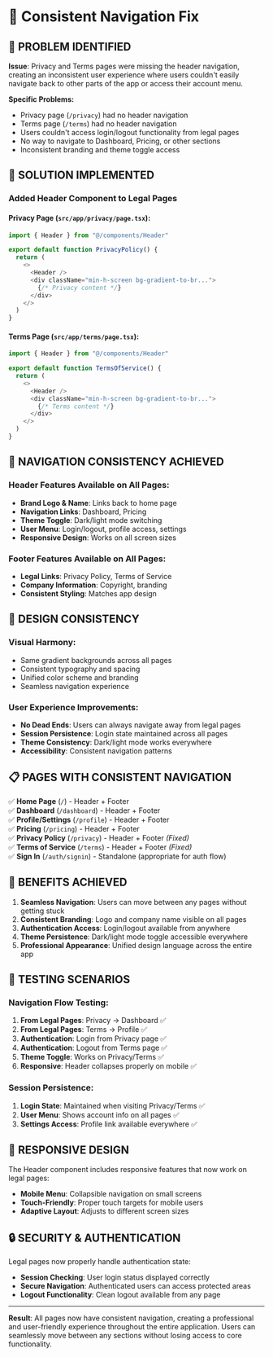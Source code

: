 # 🧭 Consistent Navigation Fix

## 🚨 **PROBLEM IDENTIFIED**

**Issue**: Privacy and Terms pages were missing the header navigation, creating an inconsistent user experience where users couldn't easily navigate back to other parts of the app or access their account menu.

**Specific Problems:**
- Privacy page (`/privacy`) had no header navigation
- Terms page (`/terms`) had no header navigation  
- Users couldn't access login/logout functionality from legal pages
- No way to navigate to Dashboard, Pricing, or other sections
- Inconsistent branding and theme toggle access

## 🎯 **SOLUTION IMPLEMENTED**

### **Added Header Component to Legal Pages**

#### **Privacy Page (`src/app/privacy/page.tsx`):**
```typescript
import { Header } from "@/components/Header"

export default function PrivacyPolicy() {
  return (
    <>
      <Header />
      <div className="min-h-screen bg-gradient-to-br...">
        {/* Privacy content */}
      </div>
    </>
  )
}
```

#### **Terms Page (`src/app/terms/page.tsx`):**
```typescript
import { Header } from "@/components/Header"

export default function TermsOfService() {
  return (
    <>
      <Header />
      <div className="min-h-screen bg-gradient-to-br...">
        {/* Terms content */}
      </div>
    </>
  )
}
```

## 🔧 **NAVIGATION CONSISTENCY ACHIEVED**

### **Header Features Available on All Pages:**
- **Brand Logo & Name**: Links back to home page
- **Navigation Links**: Dashboard, Pricing
- **Theme Toggle**: Dark/light mode switching
- **User Menu**: Login/logout, profile access, settings
- **Responsive Design**: Works on all screen sizes

### **Footer Features Available on All Pages:**
- **Legal Links**: Privacy Policy, Terms of Service
- **Company Information**: Copyright, branding
- **Consistent Styling**: Matches app design

## 🎨 **DESIGN CONSISTENCY**

### **Visual Harmony:**
- Same gradient backgrounds across all pages
- Consistent typography and spacing
- Unified color scheme and branding
- Seamless navigation experience

### **User Experience Improvements:**
- **No Dead Ends**: Users can always navigate away from legal pages
- **Session Persistence**: Login state maintained across all pages
- **Theme Consistency**: Dark/light mode works everywhere
- **Accessibility**: Consistent navigation patterns

## 📋 **PAGES WITH CONSISTENT NAVIGATION**

✅ **Home Page** (`/`) - Header + Footer  
✅ **Dashboard** (`/dashboard`) - Header + Footer  
✅ **Profile/Settings** (`/profile`) - Header + Footer  
✅ **Pricing** (`/pricing`) - Header + Footer  
✅ **Privacy Policy** (`/privacy`) - Header + Footer *(Fixed)*  
✅ **Terms of Service** (`/terms`) - Header + Footer *(Fixed)*  
✅ **Sign In** (`/auth/signin`) - Standalone (appropriate for auth flow)

## 🚀 **BENEFITS ACHIEVED**

1. **Seamless Navigation**: Users can move between any pages without getting stuck
2. **Consistent Branding**: Logo and company name visible on all pages
3. **Authentication Access**: Login/logout available from anywhere
4. **Theme Persistence**: Dark/light mode toggle accessible everywhere
5. **Professional Appearance**: Unified design language across the entire app

## 🧪 **TESTING SCENARIOS**

### **Navigation Flow Testing:**
1. **From Legal Pages**: Privacy → Dashboard ✅
2. **From Legal Pages**: Terms → Profile ✅  
3. **Authentication**: Login from Privacy page ✅
4. **Authentication**: Logout from Terms page ✅
5. **Theme Toggle**: Works on Privacy/Terms ✅
6. **Responsive**: Header collapses properly on mobile ✅

### **Session Persistence:**
1. **Login State**: Maintained when visiting Privacy/Terms ✅
2. **User Menu**: Shows account info on all pages ✅
3. **Settings Access**: Profile link available everywhere ✅

## 📱 **RESPONSIVE DESIGN**

The Header component includes responsive features that now work on legal pages:
- **Mobile Menu**: Collapsible navigation on small screens
- **Touch-Friendly**: Proper touch targets for mobile users
- **Adaptive Layout**: Adjusts to different screen sizes

## 🔒 **SECURITY & AUTHENTICATION**

Legal pages now properly handle authentication state:
- **Session Checking**: User login status displayed correctly
- **Secure Navigation**: Authenticated users can access protected areas
- **Logout Functionality**: Clean logout available from any page

---

**Result**: All pages now have consistent navigation, creating a professional and user-friendly experience throughout the entire application. Users can seamlessly move between any sections without losing access to core functionality. 